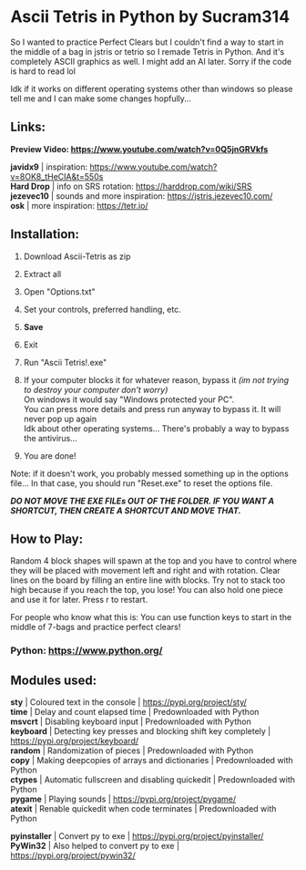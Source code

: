 # Ascii Tetris in Python by Sucram314

So I wanted to practice Perfect Clears but I couldn't find a way to start in the middle of a bag in jstris or tetrio so I remade Tetris in Python. And it's completely ASCII graphics as well. I might add an AI later. Sorry if the code is hard to read lol

Idk if it works on different operating systems other than windows so please tell me and I can make some changes hopfully...

## Links:  
__Preview Video: https://www.youtube.com/watch?v=0Q5jnGRVkfs__

__javidx9__   | inspiration: https://www.youtube.com/watch?v=8OK8_tHeCIA&t=550s  
__Hard Drop__ | info on SRS rotation: https://harddrop.com/wiki/SRS  
__jezevec10__ | sounds and more inspiration: https://jstris.jezevec10.com/  
__osk__       | more inspiration: https://tetr.io/  

## Installation:  
1. Download Ascii-Tetris as zip  
2. Extract all  
3. Open "Options.txt"  
4. Set your controls, preferred handling, etc.  
5. **Save**  
6. Exit  
7. Run "Ascii Tetris!.exe"  
8. If your computer blocks it for whatever reason, bypass it *(im not trying to destroy your computer don't worry)*  
   On windows it would say "Windows protected your PC".  
   You can press more details and press run anyway to bypass it. It will never pop up again  
   Idk about other operating systems... There's probably a way to bypass the antivirus...  
   
9. You are done!  

Note: if it doesn't work, you probably messed something up in the options file... In that case, you should run "Reset.exe" to reset the options file.  

***DO NOT MOVE THE EXE FILEs OUT OF THE FOLDER. IF YOU WANT A SHORTCUT, THEN CREATE A SHORTCUT AND MOVE THAT.***

## How to Play:  
Random 4 block shapes will spawn at the top and you have to control where they will be placed with movement left and right and with rotation. Clear lines on the board by filling an entire line with blocks. Try not to stack too high because if you reach the top, you lose! You can also hold one piece and use it for later. Press r to restart.  

For people who know what this is: You can use function keys to start in the middle of 7-bags and practice perfect clears!   

### Python: https://www.python.org/

## Modules used:  
__sty__               | Coloured text in the console                                | https://pypi.org/project/sty/  
__time__              | Delay and count elapsed time                                | Predownloaded with Python  
__msvcrt__            | Disabling keyboard input                                    | Predownloaded with Python  
__keyboard__          | Detecting key presses and blocking shift key completely     | https://pypi.org/project/keyboard/  
__random__            | Randomization of pieces                                     | Predownloaded with Python  
__copy__              | Making deepcopies of arrays and dictionaries                | Predownloaded with Python  
__ctypes__            | Automatic fullscreen and disabling quickedit                | Predownloaded with Python  
__pygame__            | Playing sounds                                              | https://pypi.org/project/pygame/  
__atexit__            | Renable quickedit when code terminates                      | Predownloaded with Python  

__pyinstaller__       | Convert py to exe                                           | https://pypi.org/project/pyinstaller/  
__PyWin32__           | Also helped to convert py to exe                            | https://pypi.org/project/pywin32/  

